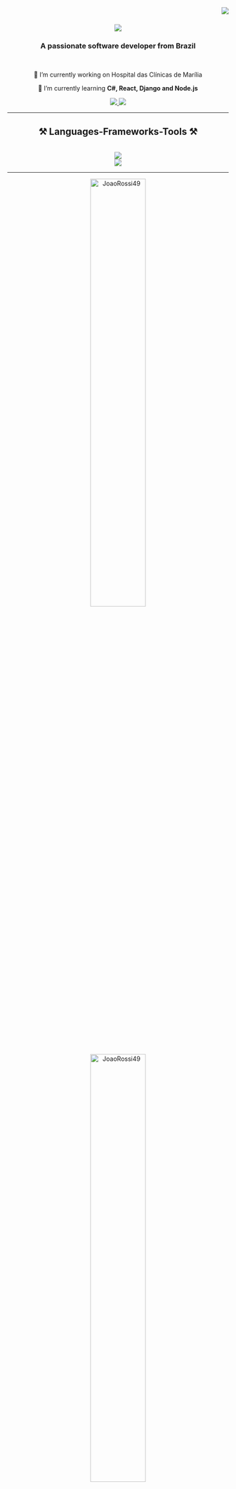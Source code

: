 <img align="right" src="https://visitor-badge.laobi.icu/badge?page_id=salesp07.salesp07" />

<h1 align="center">
    <img src="https://readme-typing-svg.herokuapp.com/?font=Righteous&size=35&center=true&vCenter=true&width=500&height=70&duration=4000&lines=Hi+There!+👋;+I'm+João+Rossi!;" />
</h1>

<h3 align="center">A passionate software developer from Brazil</h3>

<br/>

<div align="center">
 
 🔭 I’m currently working on Hospital das Clínicas de Marília 
 
 🌱 I’m currently learning **C#, React, Django and Node.js**

 </div>
 
<div align="center"> 
  <a href="mailto:joao.rossi.figueiredo@gmail.com">
    <img src="https://img.shields.io/badge/Gmail-333333?style=for-the-badge&logo=gmail&logoColor=red" />
  </a>
  <a href="https://www.linkedin.com/in/rossijoao/" target="_blank">
    <img src="https://img.shields.io/badge/LinkedIn-0077B5?style=for-the-badge&logo=linkedin&logoColor=white" target="_blank" />
  </a>
    
</div>

 <hr/>
 
<h2 align="center">⚒️ Languages-Frameworks-Tools ⚒️</h2>

<br/>

<div align="center">
    <img src="https://skillicons.dev/icons?i=react,mui,html,css,vscode,github,figma,git" />
    <br/>
    <img src="https://skillicons.dev/icons?i=nodejs,python,javascript,typescript,firebase,c#" /><br>
</div>

<hr/>

<p align="center"> <img width="50%" src="https://github-readme-stats-sigma-five.vercel.app/api?username=JoaoRossi49&count_private=true&include_all_commits&show_icons=true&theme=algolia" alt="JoaoRossi49" /> </p>

 <br/>
 
<p align="center"> <img width="50%" src="https://github-readme-streak-stats.herokuapp.com/?user=JoaoRossi49&theme=algolia" alt="JoaoRossi49" /> </p>
 <br/>
 
<p align="center"> <img width="50%" src="https://github-readme-stats-sigma-five.vercel.app/api/top-langs/?username=JoaoRossi49&count_private=true&include_all_commits=true&layout=compact&langs_count=8&hide=html,css&theme=algolia" alt="JoaoRossi49" /> </p>
